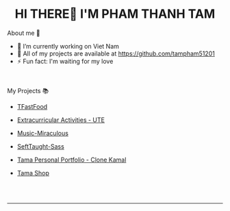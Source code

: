 <h1 align="center">HI THERE👋 I'M PHAM THANH TAM</h1>


About me ️🎅
- 🔭 I’m currently working on Viet Nam
- 🍞 All of my projects are available at https://github.com/tampham51201
- ⚡ Fun fact: I'm waiting for my love
<br/>

My Projects 📚

- <a href="https://tfastfood.tk/">TFastFood</a>

- <a href="https://sinhvien-ute.tk/">Extracurricular Activities - UTE</a>

- <a href="https://tampham51201.github.io/Music-Miraculous/">Music-Miraculous</a>

- <a href="https://tampham51201.github.io/SeftTaught-Sass/">SeftTaught-Sass</a>

- <a href="https://tampham51201.github.io/TamaPersonalPortfolio/">Tama Personal Portfolio - Clone Kamal</a>

- <a href="https://tampham51201.github.io/Tama-Shop/">Tama Shop</a>








<br/>
<br/>

---

<!-- 


</p>
<br />

<p align="center"><img align="center" src="https://github-readme-stats.vercel.app/api?username=tampham512&show_icons=true&theme=radical"
 alt="tampham512" /></p>
 
<br/>
<p align="center"><img align="center" src="https://github-readme-stats.vercel.app/api/top-langs/?username=tampham512&layout=compact"
 alt="tampham512" /></p>
 
 --- 
 <br/>
<p align="center">Connect with me</p>
<p align="center">
  <a href="https://www.youtube.com/channel/UCALJuFsvULkKNj5Y_v0i_0g" target="_blank"><img src="https://img.shields.io/youtube/channel/views/UCALJuFsvULkKNj5Y_v0i_0g?color=FF514E&label=Youtube&logo=youtube&logoColor=FF514E&style=flat-square"></a>
  <a href="https://www.facebook.com/PhamThanhTam2001/" target="_blank"><img src="https://img.shields.io/badge/Facebook-%231877F2.svg?&style=flat-square&logo=facebook&logoColor=white" alt="Facebook"></a>
</p>

 -->
